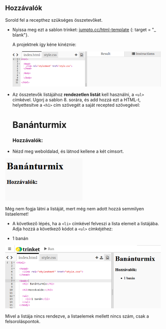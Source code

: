 ## Hozzávalók

Sorold fel a recepthez szükséges összetevőket.

+ Nyissa meg ezt a sablon trinket: [jumpto.cc/html-template](http://jumpto.cc/html-template) {: target = "_ blank"}.
    
    A projektnek így kéne kinéznie:
    
    ![screenshot](images/recipe-starter.png)

+ Az összetevők listájához **rendezetlen listát** kell használni, a `<ul>` címkével. Ugorj a sablon 8. sorára, és add hozzá ezt a HTML-t, helyettesítve a `<h1>` cím szövegét a saját recepted szövegével:

    <h1>Banánturmix</h1>
    
    <h3>Hozzávalók:</h3>
    
    <ul>
    
    </ul>
    

+ Nézd meg weboldalad, és látnod kellene a két címsort.

![screenshot](images/recipe-headings.png)

Még nem fogja látni a listáját, mert még nem adott hozzá semmilyen listaelemet!

+ A következő lépés, ha a `<li>` címkével felveszi a lista elemeit a listájába. Adja hozzá a következő kódot a `<ul>` címkéjéhez:

    <li>1 banán</li>
    

![screenshot](images/recipe-ul.png)

Mivel a listája nincs rendezve, a listaelemek mellett nincs szám, csak a felsoroláspontok.